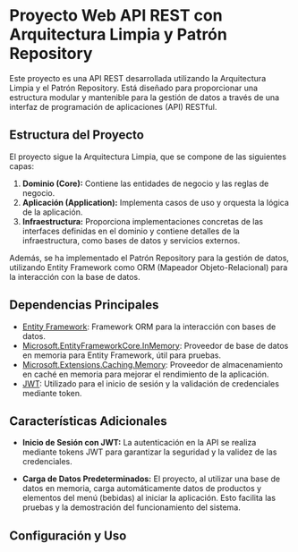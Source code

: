 # Proyecto Web API REST con Arquitectura Limpia y Patrón Repository

Este proyecto es una API REST desarrollada utilizando la Arquitectura Limpia y el Patrón Repository. Está diseñado para proporcionar una estructura modular y mantenible para la gestión de datos a través de una interfaz de programación de aplicaciones (API) RESTful.

## Estructura del Proyecto

El proyecto sigue la Arquitectura Limpia, que se compone de las siguientes capas:

1. **Dominio (Core):** Contiene las entidades de negocio y las reglas de negocio.
2. **Aplicación (Application):** Implementa casos de uso y orquesta la lógica de la aplicación.
3. **Infraestructura:** Proporciona implementaciones concretas de las interfaces definidas en el dominio y contiene detalles de la infraestructura, como bases de datos y servicios externos.

Además, se ha implementado el Patrón Repository para la gestión de datos, utilizando Entity Framework como ORM (Mapeador Objeto-Relacional) para la interacción con la base de datos.

## Dependencias Principales

- [Entity Framework](https://docs.microsoft.com/en-us/ef/): Framework ORM para la interacción con bases de datos.
- [Microsoft.EntityFrameworkCore.InMemory](https://www.nuget.org/packages/Microsoft.EntityFrameworkCore.InMemory/): Proveedor de base de datos en memoria para Entity Framework, útil para pruebas.
- [Microsoft.Extensions.Caching.Memory](https://www.nuget.org/packages/Microsoft.Extensions.Caching.Memory/): Proveedor de almacenamiento en caché en memoria para mejorar el rendimiento de la aplicación.
- [JWT](https://jwt.io/): Utilizado para el inicio de sesión y la validación de credenciales mediante token.

## Características Adicionales

- **Inicio de Sesión con JWT:** La autenticación en la API se realiza mediante tokens JWT para garantizar la seguridad y la validez de las credenciales.

- **Carga de Datos Predeterminados:** El proyecto, al utilizar una base de datos en memoria, carga automáticamente datos de productos y elementos del menú (bebidas) al iniciar la aplicación. Esto facilita las pruebas y la demostración del funcionamiento del sistema.

## Configuración y Uso


